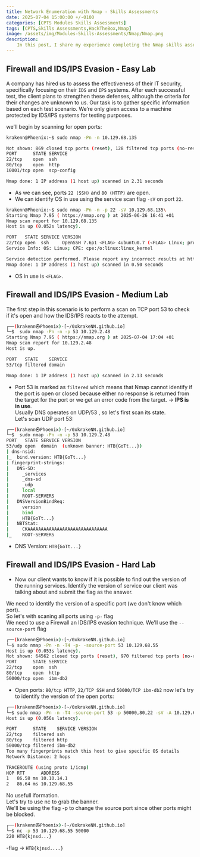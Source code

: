 ```yaml
---
title: Network Enumeration with Nmap - Skills Assessments
date: 2025-07-04 15:00:00 +/-0100
categories: [CPTS Modules Skills Assessments]
tags: [CPTS,Skills Assessments,HackTheBox,Nmap]
image: /assets/img/Modules-Skills-Assessments/Nmap/Nmap.png
description: 
    In this post, I share my experience completing the Nmap skills assessment module. From host discovery to port scanning and version detection, I walk through practical use cases and key takeaways.
---
```



## Firewall and IDS/IPS Evasion - Easy Lab

A company has hired us to assess the effectiveness of their IT security, specifically focusing on their `IDS` and `IPS` systems. After each successful test, the client plans to strengthen these defenses, although the criteria for their changes are unknown to us. Our task is to gather specific information based on each test scenario. We’re only given access to a machine protected by IDS/IPS systems for testing purposes.

we'll begin by scanning for open ports:

```bash
krakenn@Phoenix:~$ sudo nmap -Pn -n 10.129.68.135

Not shown: 869 closed tcp ports (reset), 128 filtered tcp ports (no-response)
PORT      STATE SERVICE
22/tcp    open  ssh
80/tcp    open  http
10001/tcp open  scp-config

Nmap done: 1 IP address (1 host up) scanned in 2.31 seconds
```

- As we can see, ports `22 (SSH)` and `80 (HTTP)` are open.  
- We can identify OS in use using the service scan flag `-sV` on port `22`.

```bash
krakenn@Phoenix:~$ sudo nmap -Pn -n -p 22 -sV 10.129.68.135\
Starting Nmap 7.95 ( https://nmap.org ) at 2025-06-26 16:41 +01
Nmap scan report for 10.129.68.135
Host is up (0.052s latency).

PORT   STATE SERVICE VERSION
22/tcp open  ssh     OpenSSH 7.6p1 <FLAG> 4ubuntu0.7 (<FLAG> Linux; protocol 2.0)
Service Info: OS: Linux; CPE: cpe:/o:linux:linux_kernel

Service detection performed. Please report any incorrect results at https://nmap.org/submit/ .
Nmap done: 1 IP address (1 host up) scanned in 0.50 seconds
```

- OS in use is `<FLAG>`.

## Firewall and IDS/IPS Evasion - Medium Lab

The first step in this scenario is to perform a scan on TCP port 53 to check if it's open and how the IDS/IPS reacts to the attempt.

```bash
┌──(krakenn㉿Phoenix)-[~/0xkrakeNN.github.io]
└─$  sudo nmap -Pn -n -p 53 10.129.2.48                                
Starting Nmap 7.95 ( https://nmap.org ) at 2025-07-04 17:04 +01
Nmap scan report for 10.129.2.48
Host is up.

PORT   STATE    SERVICE
53/tcp filtered domain

Nmap done: 1 IP address (1 host up) scanned in 2.13 seconds
```

- Port 53 is marked as `filtered` which means that Nmap cannot identify if the port is open or closed because either no response is returned from the target for the port or we get an error code from the target. → **IPS is in use**.  
Usually DNS operates on UDP/53 , so let's first scan its state.  
Let's scan UDP port 53:

```bash
┌──(krakenn㉿Phoenix)-[~/0xkrakeNN.github.io]
└─$  sudo nmap -Pn -n -p 53 10.129.2.48  
PORT   STATE SERVICE VERSION
53/udp open  domain  (unknown banner: HTB{GoTt...})
| dns-nsid: 
|_  bind.version: HTB{GoTt...}
| fingerprint-strings: 
|   DNS-SD: 
|     _services
|     _dns-sd
|     _udp
|     local
|     ROOT-SERVERS
|   DNSVersionBindReq: 
|     version
|     bind
|     HTB{GoTt...}
|   NBTStat: 
|     CKAAAAAAAAAAAAAAAAAAAAAAAAAAAAAA
|_    ROOT-SERVERS
```

- DNS Version: `HTB{GoTt...}`

## Firewall and IDS/IPS Evasion - Hard Lab

- Now our client wants to know if it is possible to find out the version of the running services. Identify the version of service our client was talking about and submit the flag as the answer. 

We need to identify the version of a specific port (we don't know which port).  
So let's with scaning all ports using `-p-` flag  
We need to use a Firewall an IDS/IPS evasion technique. We'll use the `--source-port` flag  

```bash
┌──(krakenn㉿Phoenix)-[~/0xkrakeNN.github.io]
└─$ sudo nmap -Pn -n -T4 -p- -source-port 53 10.129.68.55 
Host is up (0.053s latency).                                                                                                                                                                                                               
Not shown: 64562 closed tcp ports (reset), 970 filtered tcp ports (no-response)                                                                                                                                                            
PORT      STATE SERVICE                                                                                                                                                                                                                    
22/tcp    open  ssh                                                                                                                                                                                                                        
80/tcp    open  http                                                                                                                                                                                                                       
50000/tcp open  ibm-db2  
```

- Open ports: `80/tcp HTTP`, `22/TCP SSH` and `50000/TCP ibm-db2`
now let's try to identify the version of the open ports:

```bash
┌──(krakenn㉿Phoenix)-[~/0xkrakeNN.github.io]
└─$ sudo nmap -Pn -n -T4 -source-port 53 -p 50000,80,22 -sV -A 10.129.68.55  
Host is up (0.056s latency).

PORT      STATE    SERVICE VERSION
22/tcp    filtered ssh
80/tcp    filtered http
50000/tcp filtered ibm-db2
Too many fingerprints match this host to give specific OS details
Network Distance: 2 hops

TRACEROUTE (using proto 1/icmp)
HOP RTT      ADDRESS
1   86.58 ms 10.10.14.1
2   86.64 ms 10.129.68.55
```

No usefull iformation.  
Let's try to use nc to grab the banner.   
We'll be using the flag -p to change the source port since other ports might be blocked.  

```bash
┌──(krakenn㉿Phoenix)-[~/0xkrakeNN.github.io]
└─$ nc -p 53 10.129.68.55 50000
220 HTB{kjnsd...}
```

-flag → `HTB{kjnsd....}`